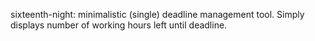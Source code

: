 sixteenth-night: minimalistic (single) deadline management tool. Simply displays number of working hours left until deadline.